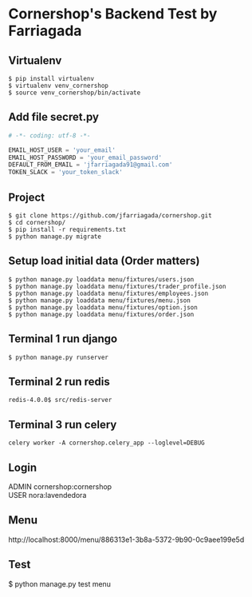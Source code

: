 # Cornershop's Backend Test by Farriagada

## Virtualenv
```shell
$ pip install virtualenv
$ virtualenv venv_cornershop
$ source venv_cornershop/bin/activate
```
## Add file secret.py
```python
# -*- coding: utf-8 -*-

EMAIL_HOST_USER = 'your_email'
EMAIL_HOST_PASSWORD = 'your_email_password'
DEFAULT_FROM_EMAIL = 'jfarriagada91@gmail.com'
TOKEN_SLACK = 'your_token_slack'
```

## Project
```shell
$ git clone https://github.com/jfarriagada/cornershop.git
$ cd cornershop/
$ pip install -r requirements.txt
$ python manage.py migrate
```

## Setup load initial data (Order matters)
```shell
$ python manage.py loaddata menu/fixtures/users.json
$ python manage.py loaddata menu/fixtures/trader_profile.json
$ python manage.py loaddata menu/fixtures/employees.json
$ python manage.py loaddata menu/fixtures/menu.json
$ python manage.py loaddata menu/fixtures/option.json
$ python manage.py loaddata menu/fixtures/order.json
```

## Terminal 1 run django
```shell
$ python manage.py runserver
```

## Terminal 2 run redis
```shell
redis-4.0.0$ src/redis-server
```

## Terminal 3 run celery
```shell
celery worker -A cornershop.celery_app --loglevel=DEBUG
```

## Login
ADMIN cornershop:cornershop <br />
USER nora:lavendedora

## Menu
http://localhost:8000/menu/886313e1-3b8a-5372-9b90-0c9aee199e5d

## Test
$ python manage.py test menu